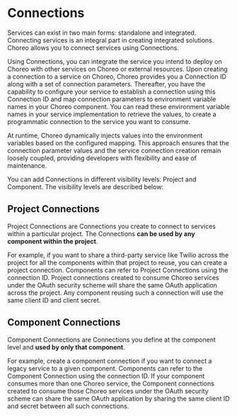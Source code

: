 # Connections

Services can exist in two main forms: standalone and integrated. Connecting services is an integral part in creating integrated solutions. Choreo allows you to connect services using Connections. 

Using Connections, you can integrate the service you intend to deploy on Choreo with other services on Choreo or external resources. Upon creating a connection to a service on Choreo, Choreo provides you a Connection ID along with a set of connection parameters. Thereafter, you have the capability to configure your service to establish a connection using this Connection ID and map connection parameters to environment variable names in your Choreo component. You can read these environment variable names in your service implementation to retrieve the values, to create a programmatic connection to the service you want to consume. 

At runtime, Choreo dynamically injects values into the environment variables based on the configured mapping. This approach ensures that the connection parameter values and the service connection creation remain loosely coupled, providing developers with flexibility and ease of maintenance.

You can add Connections in different visibility levels: Project and Component. The visibility levels are described below:

## Project Connections

Project Connections are Connections you create to connect to services within a particular project. The Connections **can be used by any component within the project**. 

For example, if you want to share a third-party service like Twilio across the project for all the components within that project to reuse, you can create a project connection. Components can refer to Project Connections using the connection ID. 
Project connections created to consume Choreo services under the OAuth security scheme will share the same OAuth application across the project. Any component reusing such a connection will use the same client ID and client secret.

## Component Connections

Component Connections are Connections you define at the component level and **used by only that component**. 

For example, create a component connection if you want to connect a legacy service to a given component. Components can refer to the Component Connection using the connection ID. 
If your component consumes more than one Choreo service, the Component connections created to consume those Choreo services under the OAuth security scheme can share the same OAuth application by sharing the same client ID and secret between all such connections.
